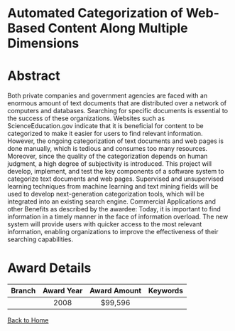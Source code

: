 
Automated Categorization of Web-Based Content Along Multiple Dimensions
=======================================================================

# Abstract


Both private companies and government agencies are faced with an enormous amount of text documents that are distributed over a network of computers and databases. Searching for specific documents is essential to the success of these organizations. Websites such as ScienceEducation.gov indicate that it is beneficial for content to be categorized to make it easier for users to find relevant information. However, the ongoing categorization of text documents and web pages is done manually, which is tedious and consumes too many resources. Moreover, since the quality of the categorization depends on human judgment, a high degree of subjectivity is introduced. This project will develop, implement, and test the key components of a software system to categorize text documents and web pages. Supervised and unsupervised learning techniques from machine learning and text mining fields will be used to develop next-generation categorization tools, which will be integrated into an existing search engine. Commercial Applications and other Benefits as described by the awardee: Today, it is important to find information in a timely manner in the face of information overload. The new system will provide users with quicker access to the most relevant information, enabling organizations to improve the effectiveness of their searching capabilities.  

# Award Details

|Branch|Award Year|Award Amount|Keywords|
| :---: | :---: | :---: | :---: |
||2008|$99,596||
  
  


[Back to Home](https://github.com/chrischow/dod_sbir_awards/Reports/CC/#928)
